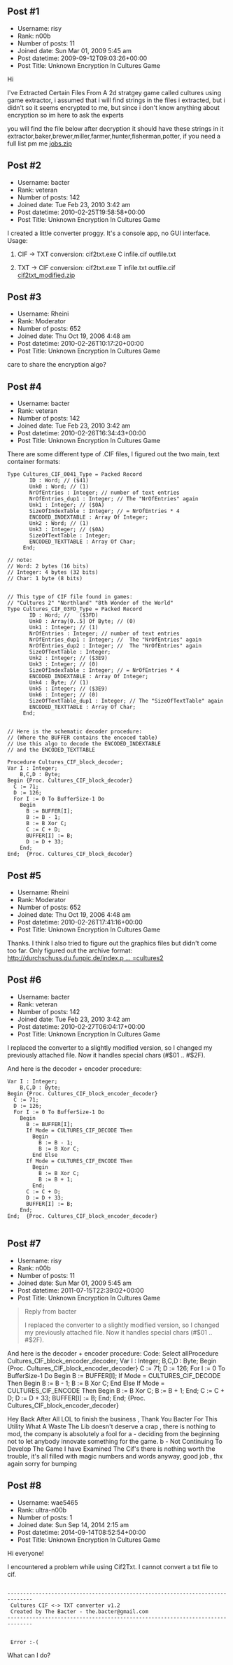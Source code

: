## Post #1
- Username: risy
- Rank: n00b
- Number of posts: 11
- Joined date: Sun Mar 01, 2009 5:45 am
- Post datetime: 2009-09-12T09:03:26+00:00
- Post Title: Unknown Encryption In Cultures Game

Hi   

I've Extracted Certain Files From A 2d stratgey game called cultures using game extractor, i assumed that i will find strings in the files i extracted, but i didn't so it seems encrypted to me, but since i don't know anything about encryption so im here to ask the experts  

you will find the file below
after decryption it should have these strings in it 
extractor,baker,brewer,miller,farmer,hunter,fisherman,potter, if you need a full list pm me
[jobs.zip](https://xentaxbackup.github.io/file/2349_jobs.zip)
## Post #2
- Username: bacter
- Rank: veteran
- Number of posts: 142
- Joined date: Tue Feb 23, 2010 3:42 am
- Post datetime: 2010-02-25T19:58:58+00:00
- Post Title: Unknown Encryption In Cultures Game

I created a little converter proggy.
It's a console app, no GUI interface.
Usage:
1. CIF -> TXT conversion:
cif2txt.exe C infile.cif outfile.txt

2. TXT -> CIF conversion:
cif2txt.exe T infile.txt outfile.cif
[cif2txt_modified.zip](https://xentaxbackup.github.io/file/2815_cif2txt_modified.zip)
## Post #3
- Username: Rheini
- Rank: Moderator
- Number of posts: 652
- Joined date: Thu Oct 19, 2006 4:48 am
- Post datetime: 2010-02-26T10:17:20+00:00
- Post Title: Unknown Encryption In Cultures Game

care to share the encryption algo?
## Post #4
- Username: bacter
- Rank: veteran
- Number of posts: 142
- Joined date: Tue Feb 23, 2010 3:42 am
- Post datetime: 2010-02-26T16:34:43+00:00
- Post Title: Unknown Encryption In Cultures Game

There are some different type of .CIF files, I figured out the two
main, text container formats:

```
Type Cultures_CIF_0041_Type = Packed Record
       ID : Word; // ($41)
       Unk0 : Word; // (1)
       NrOfEntries : Integer; // number of text entries
       NrOfEntries_dup1 : Integer; // The "NrOfEntries" again
       Unk1 : Integer; // ($0A)
       SizeOfIndexTable : Integer; // = NrOfEntries * 4
       ENCODED_INDEXTABLE : Array Of Integer;
       Unk2 : Word; // (1)
       Unk3 : Integer; // ($0A)
       SizeOfTextTable : Integer;
       ENCODED_TEXTTABLE : Array Of Char;
     End;

// note:
// Word: 2 bytes (16 bits)
// Integer: 4 bytes (32 bits)
// Char: 1 byte (8 bits)


// This type of CIF file found in games:
// "Cultures 2" "Northland" "8th Wonder of the World"
Type Cultures_CIF_03FD_Type = Packed Record
       ID : Word; //   ($3FD)
       Unk0 : Array[0..5] Of Byte; // (0)
       Unk1 : Integer; // (1)
       NrOfEntries : Integer; // number of text entries
       NrOfEntries_dup1 : Integer; //  The "NrOfEntries" again
       NrOfEntries_dup2 : Integer; //  The "NrOfEntries" again
       SizeOfTextTable : Integer;
       Unk2 : Integer; // ($3E9)
       Unk3 : Integer; // (0)
       SizeOfIndexTable : Integer; // = NrOfEntries * 4
       ENCODED_INDEXTABLE : Array Of Integer;
       Unk4 : Byte; // (1)
       Unk5 : Integer; // ($3E9)
       Unk6 : Integer; // (0)
       SizeOfTextTable_dup1 : Integer; // The "SizeOfTextTable" again
       ENCODED_TEXTTABLE : Array Of Char;
     End;


// Here is the schematic decoder procedure:
// (Where the BUFFER contains the encoced table)
// Use this algo to decode the ENCODED_INDEXTABLE
// and the ENCODED_TEXTTABLE

Procedure Cultures_CIF_block_decoder;
Var I : Integer;
    B,C,D : Byte;
Begin {Proc. Cultures_CIF_block_decoder}
  C := 71;
  D := 126;
  For I := 0 To BufferSize-1 Do
    Begin
      B := BUFFER[I];
      B := B - 1;
      B := B Xor C;
      C := C + D;  
      BUFFER[I] := B;    
      D := D + 33; 
    End;
End;  {Proc. Cultures_CIF_block_decoder}

```
## Post #5
- Username: Rheini
- Rank: Moderator
- Number of posts: 652
- Joined date: Thu Oct 19, 2006 4:48 am
- Post datetime: 2010-02-26T17:41:16+00:00
- Post Title: Unknown Encryption In Cultures Game

Thanks. I think I also tried to figure out the graphics files but didn't come too far.
Only figured out the archive format: [http://durchschuss.du.funpic.de/index.p ... =cultures2](http://durchschuss.du.funpic.de/index.php?cat=games&site=cultures2)
## Post #6
- Username: bacter
- Rank: veteran
- Number of posts: 142
- Joined date: Tue Feb 23, 2010 3:42 am
- Post datetime: 2010-02-27T06:04:17+00:00
- Post Title: Unknown Encryption In Cultures Game

I replaced the converter to a slightly modified version,
so I changed my previously attached file.
Now it handles special chars (#$01 .. #$2F).

And here is the decoder + encoder procedure:

```
Var I : Integer;
    B,C,D : Byte;
Begin {Proc. Cultures_CIF_block_encoder_decoder}
  C := 71;
  D := 126;
  For I := 0 To BufferSize-1 Do
    Begin
      B := BUFFER[I];
      If Mode = CULTURES_CIF_DECODE Then
        Begin
          B := B - 1;
          B := B Xor C;
        End Else
      If Mode = CULTURES_CIF_ENCODE Then
        Begin
          B := B Xor C;
          B := B + 1;
        End;
      C := C + D;
      D := D + 33;
      BUFFER[I] := B;
    End;
End;  {Proc. Cultures_CIF_block_encoder_decoder}


```
## Post #7
- Username: risy
- Rank: n00b
- Number of posts: 11
- Joined date: Sun Mar 01, 2009 5:45 am
- Post datetime: 2011-07-15T22:39:02+00:00
- Post Title: Unknown Encryption In Cultures Game

> Reply from bacter
>
> I replaced the converter to a slightly modified version,
so I changed my previously attached file.
Now it handles special chars (#$01 .. #$2F).

And here is the decoder + encoder procedure:
Code: Select allProcedure Cultures_CIF_block_encoder_decoder;
Var I : Integer;
    B,C,D : Byte;
Begin {Proc. Cultures_CIF_block_encoder_decoder}
  C := 71;
  D := 126;
  For I := 0 To BufferSize-1 Do
    Begin
      B := BUFFER[I];
      If Mode = CULTURES_CIF_DECODE Then
        Begin
          B := B - 1;
          B := B Xor C;
        End Else
      If Mode = CULTURES_CIF_ENCODE Then
        Begin
          B := B Xor C;
          B := B + 1;
        End;
      C := C + D;
      D := D + 33;
      BUFFER[I] := B;
    End;
End;  {Proc. Cultures_CIF_block_encoder_decoder}

Hey Back After All LOL to finish the business , Thank You Bacter For This Utility 
What A Waste The Lib doesn't deserve a crap   , there is nothing to mod, the company is absolutely a fool for a - deciding from the beginning not to let anybody innovate something for the game.
     b - Not Continuing To Develop The Game
I have Examined The Cif's there is nothing worth the trouble, it's all filled with magic numbers and words
anyway, good job  , thx again sorry for bumping
## Post #8
- Username: wae5465
- Rank: ultra-n00b
- Number of posts: 1
- Joined date: Sun Sep 14, 2014 2:15 am
- Post datetime: 2014-09-14T08:52:54+00:00
- Post Title: Unknown Encryption In Cultures Game

Hi everyone!

I encountered a problem while using Cif2Txt. I cannot convert a txt file to cif.

```

------------------------------------------------------------------------------
 Cultures CIF <-> TXT converter v1.2
 Created by The Bacter - the.bacter@gmail.com
------------------------------------------------------------------------------


 Error :-(
```


What can I do?
